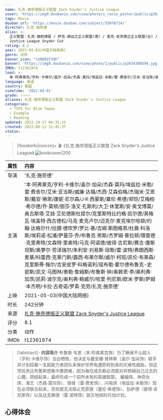 ```yaml
---
name: 扎克·施奈德版正义联盟 Zack Snyder's Justice League
cover: 'https://img9.doubanio.com/view/photo/s_ratio_poster/public/p2634360594.jpg'
tags: Movie
douban_url: 'https://movie.douban.com/subject/35076714/'
director: 扎克·施奈德
alias: >-
  正义联盟：扎克·施耐德版 / 萨克·薛达之正义联盟(港) / 查克·史奈德之正义联盟(台) / 正义联盟导演剪辑版 / 正义联盟 扎克·施奈德导演剪辑版 /
  Justice League Snyder Cut
rating: 8.1
year: 2021-05-03(中国大陆网络)
genre: 动作
banner_icon: "\U0001F39E"
banner: 'https://img9.doubanio.com/view/photo/1/public/p2634360594.jpg'
IMDb: t12361974
lead: >-
  本·阿弗莱克/亨利·卡维尔/盖尔·加朵/杰森·莫玛/埃兹拉·米勒/雷·费舍尔/艾米·亚当斯/威廉·达福/杰西·艾森伯格/杰瑞米·艾恩斯/戴安·琳恩/康妮·尼尔森/J·K·西蒙斯/塞伦·希德/郑恺/艾梅柏·希尔德/乔·莫顿/丽莎·洛文·孔斯利/大卫·休里斯/安·奥戈博莫/奥古斯塔·艾娃·艾伦德斯杜提尔/克里斯特比约格·凯尔德/英格瓦·埃盖特·西古德松/马克·麦克卢尔/迈克尔·麦克埃尔哈顿/约翰·达格尔什/拉腊·德坎罗/罗比·基/吉姆·斯图格恩/杜晨·科洛斯/埃莉诺·松浦/萨曼莎·乔/布鲁克·恩斯/杰罗姆·普拉顿/理查德·克里弗特/文森特·里奥特/马克·阿诺德/彼得·吉尼斯/赛吉·康斯坦斯/奥萝尔·劳泽瑞尔/朱利安·刘易斯·琼斯/雷·波特/弗朗西斯·麦基/科雷西·克莱门斯/露西·布莱尔斯/威尔·柯班/凯伦·布莱森/克里斯蒂·梅尔/吉安皮罗·科格诺利/寇布勒·霍尔德布鲁克-史密斯/凯文·马图林/泰勒·詹姆斯/布鲁斯·钟/奥赖恩·李/奥利弗·加茨/凯莉·波尔克/奥利弗·鲍威尔/哈里·列尼斯/欧米·罗斯/萨姆·本杰明/卡拉·古奇诺/罗素·克劳/扎克·施奈德
language: 英语
country: 美国
viewtime: '2022-04-01'
grade: ⭐⭐⭐⭐
aliases: 扎克·施奈德版正义联盟 Zack Snyder's Justice League
categories:
  - TIPS for Blue Topaz
  - Example
  - Reading
updated: 2022-10-17 04:35:15
created: 2022-08-13 12:45:37
status:
---
```

> [!bookinfo|noicon]+ 🎬《扎克·施奈德版正义联盟 Zack Snyder's Justice League》
> ![bookcover|200](https://img9.doubanio.com/view/photo/s_ratio_poster/public/p2634360594.jpg)
>
| 属性 | 内容                                       |
|:---- |:------------------------------------------ |
| 导演 | '扎克·施奈德'                         |
| 主演 | '本·阿弗莱克/亨利·卡维尔/盖尔·加朵/杰森·莫玛/埃兹拉·米勒/雷·费舍尔/艾米·亚当斯/威廉·达福/杰西·艾森伯格/杰瑞米·艾恩斯/戴安·琳恩/康妮·尼尔森/J·K·西蒙斯/塞伦·希德/郑恺/艾梅柏·希尔德/乔·莫顿/丽莎·洛文·孔斯利/大卫·休里斯/安·奥戈博莫/奥古斯塔·艾娃·艾伦德斯杜提尔/克里斯特比约格·凯尔德/英格瓦·埃盖特·西古德松/马克·麦克卢尔/迈克尔·麦克埃尔哈顿/约翰·达格尔什/拉腊·德坎罗/罗比·基/吉姆·斯图格恩/杜晨·科洛斯/埃莉诺·松浦/萨曼莎·乔/布鲁克·恩斯/杰罗姆·普拉顿/理查德·克里弗特/文森特·里奥特/马克·阿诺德/彼得·吉尼斯/赛吉·康斯坦斯/奥萝尔·劳泽瑞尔/朱利安·刘易斯·琼斯/雷·波特/弗朗西斯·麦基/科雷西·克莱门斯/露西·布莱尔斯/威尔·柯班/凯伦·布莱森/克里斯蒂·梅尔/吉安皮罗·科格诺利/寇布勒·霍尔德布鲁克-史密斯/凯文·马图林/泰勒·詹姆斯/布鲁斯·钟/奥赖恩·李/奥利弗·加茨/凯莉·波尔克/奥利弗·鲍威尔/哈里·列尼斯/欧米·罗斯/萨姆·本杰明/卡拉·古奇诺/罗素·克劳/扎克·施奈德'                             |
| 上映 | 2021-05-03(中国大陆网络)                             |
| 时长 | 242分钟                   |
| 来源 | [扎克·施奈德版正义联盟 Zack Snyder's Justice League](https://movie.douban.com/subject/35076714/) |
| 评分 | 8.1                           |
| 分类 | 动作                            |
| IMDb | t12361974                             | 

> [!abstract]- **内容简介**
>  布鲁斯·韦恩（本·阿弗莱克饰）为了确保不让超人（亨利·卡维尔饰）白白牺牲，他决定与戴安娜·普林斯（盖尔·加朵饰）联手并计划招募一支超能力者团队来保护世界免遭即将到来的灾难性威胁。但这项任务比布鲁斯想象中要困难，因为每位成员都必须面对并跨越自己过去的心魔，团结起来，最终形成一个前所未有的英雄联盟。 蝙蝠侠、神奇女侠、海王（杰森·莫玛饰）、钢骨（雷·费舍饰）、闪电侠（埃兹拉·米勒饰）现在必须联合起来，否则就无法阻止荒原狼（塞伦·希德饰）、狄萨德（彼得·吉尼斯饰）以及达克赛德（雷·波特饰）毁灭地球的可怕计划。
>  
## 心得体会
